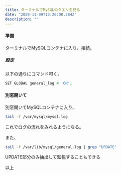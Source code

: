 ```yaml
---
title: ターミナルでMySQLのクエリを見る
date: "2020-11-09T13:20:00.284Z"
description: ""
---
```


#### 準備
ターミナルでMySQLコンテナに入り、接続。
##### 設定
以下の通りにコマンド叩く。
```zsh
SET GLOBAL general_log = 'ON';
```
#### 別窓開いて
別窓開いてMySQLコンテナに入り、
```zsh
tail -f /var/mysql/mysql.log
```
これでログの流れをみれるようになる。

また、
```zsh
tail -f /var/lib/mysql/general.log | grep "UPDATE"
```
UPDATE部分のみ抽出して監視することもできる

以上